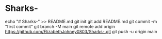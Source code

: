 # Sharks-

 echo "# Sharks-" >> README.md
git init
git add README.md
git commit -m "first commit"
git branch -M main
git remote add origin https://github.com/ElizabethJohney0803/Sharks-.git
git push -u origin main
